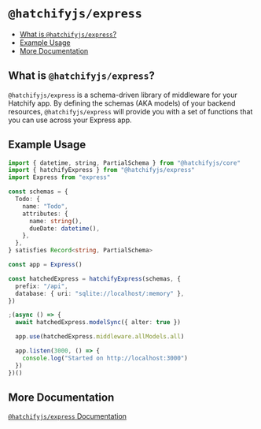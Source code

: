 # `@hatchifyjs/express`

- [What is `@hatchifyjs/express`?](#what-is-hatchifyjsexpress)
- [Example Usage](#example-usage)
- [More Documentation](#more-documentation)

## What is `@hatchifyjs/express`?

`@hatchifyjs/express` is a schema-driven library of middleware for your Hatchify app. By defining the schemas (AKA models) of your backend resources, `@hatchifyjs/express` will provide you with a set of functions that you can use across your Express app.

## Example Usage

```ts
import { datetime, string, PartialSchema } from "@hatchifyjs/core"
import { hatchifyExpress } from "@hatchifyjs/express"
import Express from "express"

const schemas = {
  Todo: {
    name: "Todo",
    attributes: {
      name: string(),
      dueDate: datetime(),
    },
  },
} satisfies Record<string, PartialSchema>

const app = Express()

const hatchedExpress = hatchifyExpress(schemas, {
  prefix: "/api",
  database: { uri: "sqlite://localhost/:memory" },
})

;(async () => {
  await hatchedExpress.modelSync({ alter: true })

  app.use(hatchedExpress.middleware.allModels.all)

  app.listen(3000, () => {
    console.log("Started on http://localhost:3000")
  })
})()
```

## More Documentation

[`@hatchifyjs/express` Documentation](https://github.com/bitovi/hatchify/blob/main/docs/express/README.md)
